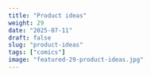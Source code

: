 ```yaml
---
title: "Product ideas"
weight: 29
date: "2025-07-11"
draft: false
slug: "product-ideas"
tags: ["comics"]
image: "featured-29-product-ideas.jpg"
---
```

